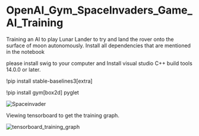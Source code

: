 # OpenAI_Gym_SpaceInvaders_Game_AI_Training
Training an AI to play Lunar Lander to try and land the rover onto the surface of moon autonomously.
Install all dependencies that are mentioned in the notebook

please install swig to your computer
and
Install visual studio C++ build tools 14.0.0 or later.

!pip install stable-baselines3[extra]

!pip install gym[box2d] pyglet

![Spaceinvader](https://user-images.githubusercontent.com/90828580/134504224-661537a7-acdb-473d-83e8-737a8318ca45.gif)

Viewing tensorboard to get the training graph.

![tensorboard_training_graph](https://user-images.githubusercontent.com/90828580/134519918-db8269c5-bc68-4de3-9906-3aa7fb78b5f7.JPG)
